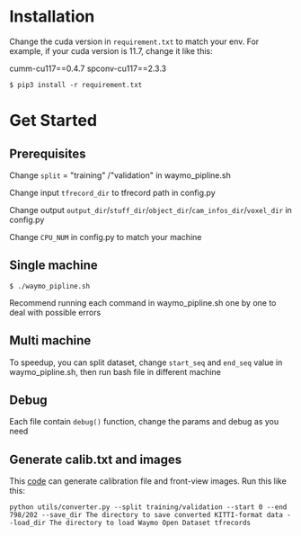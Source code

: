 # Installation
Change the cuda version in ``requirement.txt`` to match your env. For example, if your cuda version is 11.7, change it like this:

cumm-cu117==0.4.7
spconv-cu117==2.3.3
```
$ pip3 install -r requirement.txt
```

# Get Started
## Prerequisites
Change ``split`` = "training" /"validation" in waymo_pipline.sh

Change input ``tfrecord_dir`` to tfrecord path in config.py

Change output ``output_dir``/``stuff_dir``/``object_dir``/``cam_infos_dir``/``voxel_dir`` in config.py

Change ``CPU_NUM``   in config.py to match your machine

## Single machine
```
$ ./waymo_pipline.sh
```
Recommend running each command in waymo_pipline.sh one by one to deal with possible errors
## Multi machine
To speedup, you can split dataset, change ``start_seq`` and ``end_seq`` value in waymo_pipline.sh, then run bash file in different machine

## Debug
Each file contain ``debug()`` function, change the params and debug as you need

## Generate calib.txt and images
This [code](https://github.com/ai4ce/SSCBench/blob/main/dataset/Waymo/data_generation/utils/converter.py) can generate calibration file and front-view images. Run this like this:

```
python utils/converter.py --split training/validation --start 0 --end 798/202 --save_dir The directory to save converted KITTI-format data --load_dir The directory to load Waymo Open Dataset tfrecords
```

